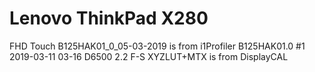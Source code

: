 # Lenovo ThinkPad X280
FHD Touch
B125HAK01_0_05-03-2019 is from i1Profiler
B125HAK01.0 #1 2019-03-11 03-16 D6500 2.2 F-S XYZLUT+MTX is from DisplayCAL
